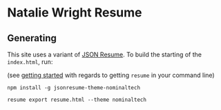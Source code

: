 # Natalie Wright Resume

## Generating

This site uses a variant of [JSON Resume](https://jsonresume.org/). To build the
starting of the `index.html`, run:

(see [getting started](https://jsonresume.org/getting-started/) with regards to
getting `resume` in your command line)

```
npm install -g jsonresume-theme-nominaltech
```

```
resume export resume.html --theme nominaltech
```

